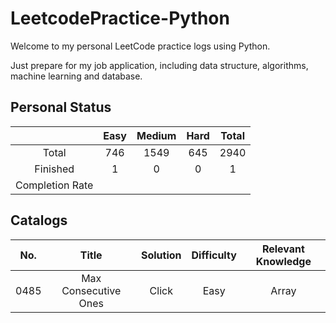 # LeetcodePractice-Python
Welcome to my personal LeetCode practice logs using Python.

Just prepare for my job application, including data structure, algorithms, machine learning and database.

## Personal Status

|      |  Easy	|Medium|  	Hard   |   Total   |
|   :---:   |  :---:   |   :---:   |   :---:   |   :---:   |
|   Total   |   746   |   1549   |   645   |   2940   |
|   Finished   |   1   |   0   |   0   |   1   |
|   Completion Rate   |   |   |   |   |

## Catalogs
|  No.	|   Title   |  	Solution   |   Difficulty   |   Relevant Knowledge   |
|   :---:   |  :---:   |   :---:   |   :---:   |   :---:   |
|  0485   |   Max Consecutive Ones   |  Click |   Easy   |   Array   |

